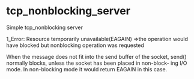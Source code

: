 # tcp_nonblocking_server
Simple tcp_nonblocking server


1_Error: Resource temporarily unavailable(EAGAIN)
=>the operation would have blocked but nonblocking operation was requested

   When the message does not fit into  the  send  buffer  of  the  socket,
   send() normally blocks, unless the socket has been placed in non-block-
   ing I/O mode.  In non-blocking mode it  would  return  EAGAIN  in  this
   case.  
